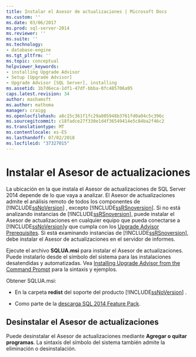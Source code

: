 ```yaml
---
title: Instalar el Asesor de actualizaciones | Microsoft Docs
ms.custom: ''
ms.date: 03/06/2017
ms.prod: sql-server-2014
ms.reviewer: ''
ms.suite: ''
ms.technology:
- database-engine
ms.tgt_pltfrm: ''
ms.topic: conceptual
helpviewer_keywords:
- installing Upgrade Advisor
- Setup [Upgrade Advisor]
- Upgrade Advisor [SQL Server], installing
ms.assetid: 1b7d6eca-1df1-47df-bbba-0fc485706a95
caps.latest.revision: 34
author: mashamsft
ms.author: mathoma
manager: craigg
ms.openlocfilehash: a8c15c361f1fc29a805948b3761fd0a04c5c396c
ms.sourcegitcommit: c18fadce27f330e1d4f36549414e5c84ba2f46c2
ms.translationtype: MT
ms.contentlocale: es-ES
ms.lasthandoff: 07/02/2018
ms.locfileid: "37327015"
---
```

# <a name="installing-upgrade-advisor"></a>Instalar el Asesor de actualizaciones
  La ubicación en la que instala el Asesor de actualizaciones de SQL Server 2014 depende de lo que vaya a analizar. El Asesor de actualizaciones admite el análisis remoto de todos los componentes de [!INCLUDE[ssNoVersion](../../includes/ssnoversion-md.md)] , excepto [!INCLUDE[ssRSnoversion](../../includes/ssrsnoversion-md.md)]. Si no está analizando instancias de [!INCLUDE[ssRSnoversion](../../includes/ssrsnoversion-md.md)], puede instalar el Asesor de actualizaciones en cualquier equipo que pueda conectarse a [!INCLUDE[ssNoVersion](../../includes/ssnoversion-md.md)]y que cumpla con los [Upgrade Advisor Prerequisites](../../../2014/sql-server/install/upgrade-advisor-prerequisites.md). Si está examinando instancias de [!INCLUDE[ssRSnoversion](../../includes/ssrsnoversion-md.md)], debe instalar el Asesor de actualizaciones en el servidor de informes.  
  
 Ejecute el archivo **SQLUA.msi** para instalar el Asesor de actualizaciones. Puede instalarlo desde el símbolo del sistema para las instalaciones desatendidas y automatizadas. Vea [Installing Upgrade Advisor from the Command Prompt](../../../2014/sql-server/install/installing-upgrade-advisor-from-the-command-prompt.md) para la sintaxis y ejemplos.  
  
 Obtener SQLUA.msi:  
  
-   En la carpeta **redist** del soporte del producto [!INCLUDE[ssNoVersion](../../includes/ssnoversion-md.md)] .  
  
-   Como parte de la [descarga SQL 2014 Feature Pack](http://www.microsoft.com/download/details.aspx?id=42295).  
  
## <a name="uninstalling-upgrade-advisor"></a>Desinstalar el Asesor de actualizaciones  
 Puede desinstalar el Asesor de actualizaciones mediante **Agregar o quitar programas**. La sintaxis del símbolo del sistema también admite la eliminación o desinstalación.  
  
  
